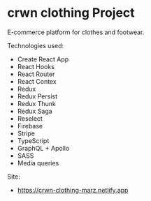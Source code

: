 # crwn clothing Project

E-commerce platform for clothes and footwear.

Technologies used:

- Create React App
- React Hooks
- React Router
- React Contex
- Redux
- Redux Persist
- Redux Thunk
- Redux Saga
- Reselect
- Firebase
- Stripe
- TypeScript
- GraphQL + Apollo
- SASS
- Media queries

Site:

- https://crwn-clothing-marz.netlify.app
